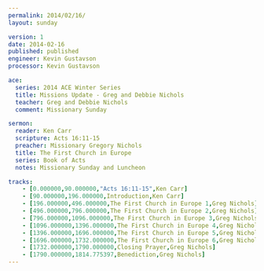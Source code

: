```yaml
---
permalink: 2014/02/16/
layout: sunday

version: 1
date: 2014-02-16
published: published
engineer: Kevin Gustavson
processor: Kevin Gustavson

ace:
  series: 2014 ACE Winter Series
  title: Missions Update - Greg and Debbie Nichols
  teacher: Greg and Debbie Nichols
  comment: Missionary Sunday 

sermon:
  reader: Ken Carr
  scripture: Acts 16:11-15
  preacher: Missionary Gregory Nichols
  title: The First Church in Europe
  series: Book of Acts
  notes: Missionary Sunday and Luncheon

tracks:
    - [0.000000,90.000000,"Acts 16:11-15",Ken Carr]
    - [90.000000,196.000000,Introduction,Ken Carr]
    - [196.000000,496.000000,The First Church in Europe 1,Greg Nichols]
    - [496.000000,796.000000,The First Church in Europe 2,Greg Nichols]
    - [796.000000,1096.000000,The First Church in Europe 3,Greg Nichols]
    - [1096.000000,1396.000000,The First Church in Europe 4,Greg Nichols]
    - [1396.000000,1696.000000,The First Church in Europe 5,Greg Nichols]
    - [1696.000000,1732.000000,The First Church in Europe 6,Greg Nichols]
    - [1732.000000,1790.000000,Closing Prayer,Greg Nichols]
    - [1790.000000,1814.775397,Benediction,Greg Nichols]
---
```


